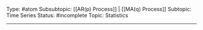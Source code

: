 Type: #atom 
Subsubtopic: [[AR(p) Process]] | [[MA(q) Process]]
Subtopic: Time Series
Status: #incomplete 
Topic: Statistics

----
